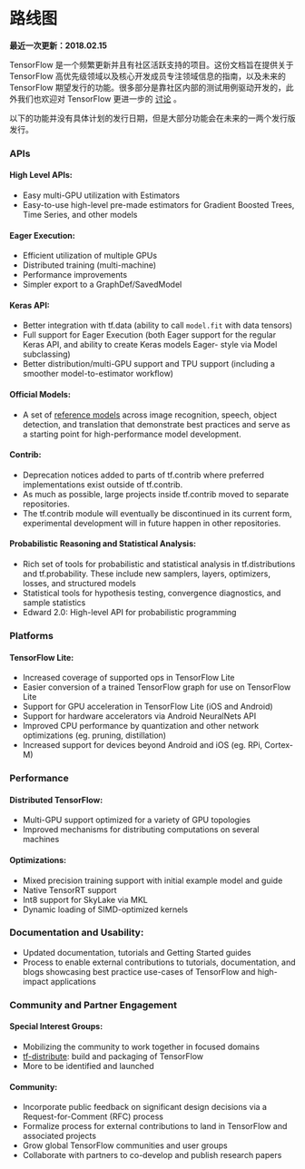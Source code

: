 # 路线图
**最近一次更新：2018.02.15**

TensorFlow 是一个频繁更新并且有社区活跃支持的项目。这份文档旨在提供关于 TensorFlow 高优先级领域以及核心开发成员专注领域信息的指南，以及未来的 TensorFlow 期望发行的功能。很多部分是靠社区内部的测试用例驱动开发的，此外我们也欢迎对 TensorFlow 更进一步的 
[讨论](https://github.com/tensorflow/tensorflow/blob/master/CONTRIBUTING.md) 。

以下的功能并没有具体计划的发行日期，但是大部分功能会在未来的一两个发行版发行。

### APIs
#### High Level APIs:
* Easy multi-GPU utilization with Estimators
* Easy-to-use high-level pre-made estimators for Gradient Boosted Trees, Time Series, and other models

#### Eager Execution:
* Efficient utilization of multiple GPUs
* Distributed training (multi-machine)
* Performance improvements
* Simpler export to a GraphDef/SavedModel 

#### Keras API:
* Better integration with tf.data (ability to call `model.fit` with data tensors)
* Full support for Eager Execution (both Eager support for the regular Keras API, and ability 
to create Keras models Eager- style via Model subclassing)
* Better distribution/multi-GPU support and TPU support (including a smoother model-to-estimator workflow)

#### Official Models:
* A set of 
[reference models](https://github.com/tensorflow/models/tree/master/official) 
across image recognition, speech, object detection, and 
  translation that demonstrate best practices and serve as a starting point for 
  high-performance model development.

#### Contrib:
* Deprecation notices added to parts of tf.contrib where preferred implementations exist outside of tf.contrib.
* As much as possible, large projects inside tf.contrib moved to separate repositories.
* The tf.contrib module will eventually be discontinued in its current form, experimental development will in future happen in other repositories.


#### Probabilistic Reasoning and Statistical Analysis:
* Rich set of tools for probabilistic and statistical analysis in tf.distributions 
  and tf.probability. These include new samplers, layers, optimizers, losses, and structured models
* Statistical tools for hypothesis testing, convergence diagnostics, and sample statistics
* Edward 2.0: High-level API for probabilistic programming

### Platforms
#### TensorFlow Lite:
* Increased coverage of supported ops in TensorFlow Lite
* Easier conversion of a trained TensorFlow graph for use on TensorFlow Lite
* Support for GPU acceleration in TensorFlow Lite (iOS and Android)
* Support for hardware accelerators via Android NeuralNets API 
* Improved CPU performance by quantization and other network optimizations (eg. pruning, distillation)
* Increased support for devices beyond Android and iOS (eg. RPi, Cortex-M)

### Performance
#### Distributed TensorFlow:
* Multi-GPU support optimized for a variety of GPU topologies
* Improved mechanisms for distributing computations on several machines

#### Optimizations:
* Mixed precision training support with initial example model and guide
* Native TensorRT support
* Int8 support for SkyLake via MKL
* Dynamic loading of SIMD-optimized kernels

### Documentation and Usability:
* Updated documentation, tutorials and Getting Started guides
* Process to enable external contributions to tutorials, documentation, and blogs showcasing best practice use-cases of TensorFlow and high-impact applications

### Community and Partner Engagement
#### Special Interest Groups: 
* Mobilizing the community to work together in focused domains
* [tf-distribute](https://groups.google.com/a/tensorflow.org/forum/#!forum/tf-distribute): build and packaging of TensorFlow
* More to be identified and launched

#### Community:
* Incorporate public feedback on significant design decisions via a Request-for-Comment (RFC) process
* Formalize process for external contributions to land in TensorFlow and associated projects 
* Grow global TensorFlow communities and user groups
* Collaborate with partners to co-develop and publish research papers
